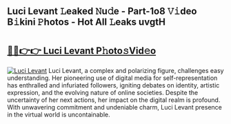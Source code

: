 ## Luci Levant 𝙻eaked 𝙽u𝚍e - Part-1o8 𝚅𝚒deo B𝚒kini 𝙿hotos - Hot All 𝙻eaks uvgtH

# <h2><a href="http://ld1edfz.urlbe.top/?page=Luci+Levant">🔗🔗👉👉 Luci Levant P𝚑oto𝚜Vid𝚎o</a></h2>

[![Luci Levant](https://i.imgur.com/eBuTRDB.gif)](http://ld1edfz.urlbe.top/?page=Luci+Levant)
Luci Levant, a complex and polarizing figure, challenges easy understanding. Her pioneering use of digital media for self-representation has enthralled and infuriated followers, igniting debates on identity, artistic expression, and the evolving nature of online societies. Despite the uncertainty of her next actions, her impact on the digital realm is profound. With unwavering commitment and undeniable charm, Luci Levant presence in the virtual world is uncontainable.
